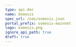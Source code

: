 ```yaml
---
type: api-doc
name: Osmosis
spec_url: /oas/osmosis.json
portal_prefix: osmosis-mainnet
logo: osmosis.png
ignore_api_path: true
draft: true
---
```

